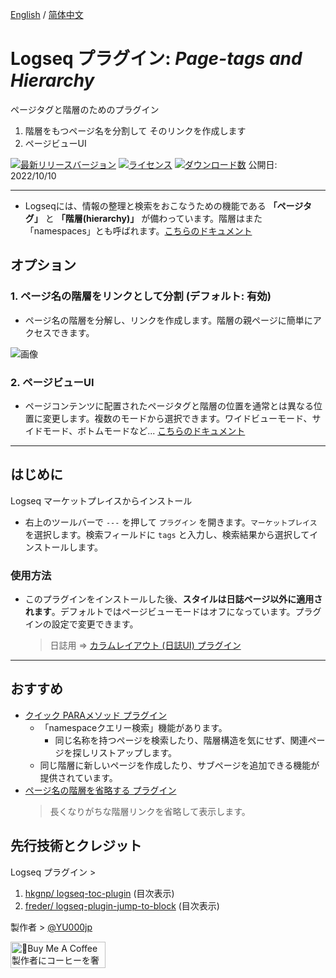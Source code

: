 [English](https://github.com/YU000jp/logseq-page-tags-and-hierarchy) / [简体中文](https://github.com/YU000jp/logseq-page-tags-and-hierarchy/blob/main/README.zhCN.md)

# Logseq プラグイン: *Page-tags and Hierarchy*

ページタグと階層のためのプラグイン
  1. 階層をもつページ名を分割して そのリンクを作成します
  1. ページビューUI

 [![最新リリースバージョン](https://img.shields.io/github/v/release/YU000jp/logseq-page-tags-and-hierarchy)](https://github.com/YU000jp/logseq-page-tags-and-hierarchy/releases)
[![ライセンス](https://img.shields.io/github/license/YU000jp/logseq-page-tags-and-hierarchy?color=blue)](https://github.com/YU000jp/logseq-page-tags-and-hierarchy/blob/main/LICENSE)
[![ダウンロード数](https://img.shields.io/github/downloads/YU000jp/logseq-page-tags-and-hierarchy/total.svg)](https://github.com/YU000jp/logseq-page-tags-and-hierarchy/releases)
 公開日: 2022/10/10

---

- Logseqには、情報の整理と検索をおこなうための機能である **「ページタグ」** と **「階層(hierarchy)」** が備わっています。階層はまた「namespaces」とも呼ばれます。[こちらのドキュメント](https://github.com/YU000jp/logseq-page-tags-and-hierarchy/wiki/%E3%83%9A%E3%83%BC%E3%82%B8%E3%82%BF%E3%82%B0%E3%81%A8%E9%9A%8E%E5%B1%A4)

## オプション

### 1. ページ名の階層をリンクとして分割 (デフォルト: **有効**)

- ページ名の階層を分解し、リンクを作成します。階層の親ページに簡単にアクセスできます。

![画像](https://github.com/YU000jp/logseq-page-tags-and-hierarchy/assets/111847207/f7da636b-4418-4a2f-b1e9-49c6aa8ec055)

### 2. ページビューUI

- ページコンテンツに配置されたページタグと階層の位置を通常とは異なる位置に変更します。複数のモードから選択できます。ワイドビューモード、サイドモード、ボトムモードなど... [こちらのドキュメント](https://github.com/YU000jp/logseq-page-tags-and-hierarchy/wiki/%E3%83%9A%E3%83%BC%E3%82%B8%E3%83%93%E3%83%A5%E3%83%BCUI)

---

## はじめに

Logseq マーケットプレイスからインストール
  - 右上のツールバーで `---` を押して `プラグイン` を開きます。`マーケットプレイス` を選択します。検索フィールドに `tags` と入力し、検索結果から選択してインストールします。

### 使用方法

- このプラグインをインストールした後、**スタイルは日誌ページ以外に適用されます**。デフォルトではページビューモードはオフになっています。プラグインの設定で変更できます。
  > 日誌用 => [カラムレイアウト (日誌UI) プラグイン](https://github.com/YU000jp/Logseq-column-Layout)

---

## おすすめ

- [クイック PARAメソッド プラグイン](https://github.com/YU000jp/logseq-plugin-quickly-para-method)
  * 「namespaceクエリー検索」機能があります。
    - 同じ名称を持つページを検索したり、階層構造を気にせず、関連ページを探しリストアップします。
  * 同じ階層に新しいページを作成したり、サブページを追加できる機能が提供されています。
- [ページ名の階層を省略する プラグイン](https://github.com/YU000jp/logseq-plugin-short-namespaces)
  > 長くなりがちな階層リンクを省略して表示します。

## 先行技術とクレジット

Logseq プラグイン >
  1. [hkgnp/ logseq-toc-plugin](https://github.com/hkgnp/logseq-toc-plugin/) (目次表示)
  1. [freder/ logseq-plugin-jump-to-block](https://github.com/freder/logseq-plugin-jump-to-block/) (目次表示)

製作者 > [@YU000jp](https://github.com/YU000jp)

<a href="https://www.buymeacoffee.com/yu000japan" target="_blank"><img src="https://cdn.buymeacoffee.com/buttons/v2/default-violet.png" alt="🍌Buy Me A Coffee 製作者にコーヒーを奢ってください!" style="height: 42px;width: 152px" ></a>
